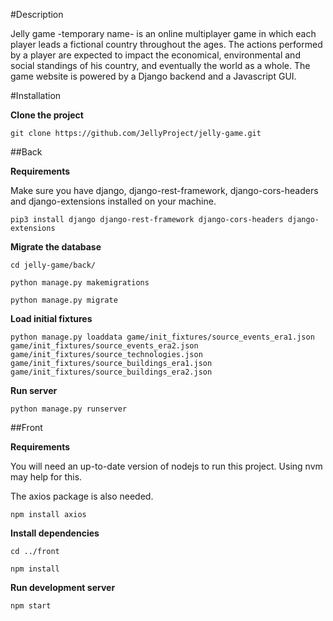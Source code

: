 #Description

Jelly game -temporary name- is an online multiplayer game in which each player
leads a fictional country throughout the ages. The actions performed by a player
are expected to impact the economical, environmental and social standings of his
country, and eventually the world as a whole.
The game website is powered by a Django backend and a Javascript GUI. 

#Installation

**Clone the project**

`git clone https://github.com/JellyProject/jelly-game.git`

##Back

**Requirements**

Make sure you have django, django-rest-framework, django-cors-headers and
django-extensions installed on your machine.

`pip3 install django django-rest-framework django-cors-headers django-extensions`

**Migrate the database**

`cd jelly-game/back/`

`python manage.py makemigrations`

`python manage.py migrate`

**Load initial fixtures**

`python manage.py loaddata game/init_fixtures/source_events_era1.json game/init_fixtures/source_events_era2.json game/init_fixtures/source_technologies.json game/init_fixtures/source_buildings_era1.json game/init_fixtures/source_buildings_era2.json`

**Run server**

`python manage.py runserver`

##Front

**Requirements**

You will need an up-to-date version of nodejs to run this project. Using nvm
may help for this.

The axios package is also needed.

`npm install axios` 

**Install dependencies**

`cd ../front`

`npm install`

**Run development server**

`npm start`
